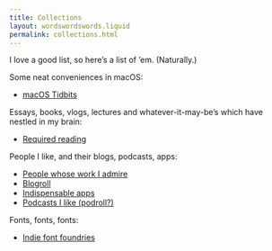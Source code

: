 ```yaml
---
title: Collections
layout: wordswordswords.liquid
permalink: collections.html
---
```


I love a good list, so here’s a list of ’em. (Naturally.)

Some neat conveniences in macOS:

- <a href="https://gist.github.com/jaskfla/f086f495745ee54912de09ac9895e4b8" target="_blank">macOS Tidbits</a>

Essays, books, vlogs, lectures and whatever-it-may-be’s which have nestled in my brain:

- [Required reading](/readings)

People I like, and their blogs, podcasts, apps:

- [People whose work I admire](/people)
- [Blogroll](/blogroll)
- [Indispensable apps](/approll)
- [Podcasts I like (podroll?)](/podroll)

Fonts, fonts, fonts:

- [Indie font foundries](/font-foundries)
